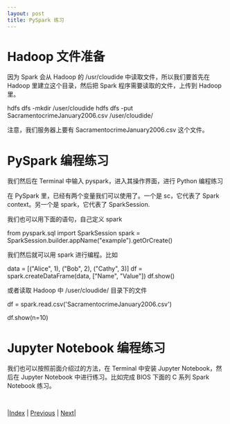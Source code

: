 ```yaml
---
layout: post
title: PySpark 练习
---
```


# Hadoop 文件准备

因为 Spark 会从 Hadoop 的 /usr/cloudide 中读取文件，所以我们要首先在 Hadoop 里建立这个目录，然后把 Spark 程序需要读取的文件，上传到 Hadoop 里。

hdfs dfs -mkdir /user/cloudide
hdfs dfs -put SacramentocrimeJanuary2006.csv /user/cloudide/

注意，我们服务器上要有 SacramentocrimeJanuary2006.csv 这个文件。

# PySpark 编程练习

我们然后在 Terminal 中输入 pyspark，进入其操作界面，进行 Python 编程练习

在 PySpark 里，已经有两个变量我们可以使用了。一个是 sc，它代表了 Spark context。另一个是 spark，它代表了 SparkSession.

我们也可以用下面的语句，自己定义 spark

from pyspark.sql import SparkSession
spark = SparkSession.builder.appName("example").getOrCreate()

我们然后就可以用 spark 进行编程。比如

data = [("Alice", 1), ("Bob", 2), ("Cathy", 3)]
df = spark.createDataFrame(data, ["Name", "Value"])
df.show()

或者读取 Hadoop 中 /user/cloudide/ 目录下的文件

df = spark.read.csv('SacramentocrimeJanuary2006.csv')

df.show(n=10)

# Jupyter Notebook 编程练习

我们也可以按照前面介绍过的方法，在 Terminal 中安装 Jupyter Notebook，然后在 Jupyter Notebook 中进行练习。比如完成 BIOS 下面的 C 系列 Spark Notebook 练习。

<br/>

|[Index](../) | [Previous](23-spark-install) | [Next](26-submit)|